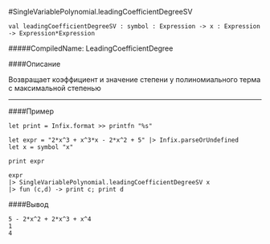 #SingleVariablePolynomial.leadingCoefficientDegreeSV

	val leadingCoefficientDegreeSV : symbol : Expression -> x : Expression -> Expression*Expression


#####CompiledName: LeadingCoefficientDegree


####Описание

Возвращает коэффициент и значение степени у полиномиального терма с максимальной степенью

----------

####Пример
    
    let print = Infix.format >> printfn "%s"
    
    let expr = "2*x^3 + x^3*x - 2*x^2 + 5" |> Infix.parseOrUndefined
    let x = symbol "x"
    
    print expr
    
    expr
    |> SingleVariablePolynomial.leadingCoefficientDegreeSV x
    |> fun (c,d) -> print c; print d
    
####Вывод
    
    5 - 2*x^2 + 2*x^3 + x^4
    1
    4
    








